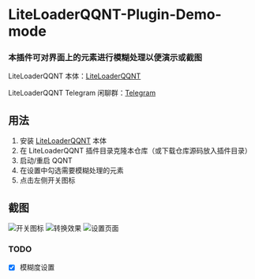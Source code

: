 # LiteLoaderQQNT-Plugin-Demo-mode

### 本插件可对界面上的元素进行模糊处理以便演示或截图

LiteLoaderQQNT 本体：[LiteLoaderQQNT](https://github.com/mo-jinran/LiteLoaderQQNT)

LiteLoaderQQNT Telegram 闲聊群：[Telegram](https://t.me/LiteLoaderQQNT)

## 用法

1. 安装 [LiteLoaderQQNT](https://github.com/mo-jinran/LiteLoaderQQNT) 本体
2. 在 LiteLoaderQQNT 插件目录克隆本仓库（或下载仓库源码放入插件目录）
3. 启动/重启 QQNT
4. 在设置中勾选需要模糊处理的元素
5. 点击左侧开关图标

## 截图

![开关图标](https://img.chkaja.com/50261b75baee33aa.png)
![转换效果](https://img.chkaja.com/a985c28683415ea0.png)
![设置页面](https://img.chkaja.com/2b0c000c45a4fbc6.png)

### TODO

- [x] 模糊度设置
